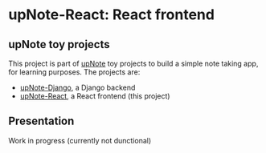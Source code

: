 # upNote-React: React frontend

## upNote toy projects

This project is part of [upNote](https://github.com/mvoland/upnote) toy projects to build a simple note taking app, for learning purposes. The projects are:

* [upNote-Django](https://github.com/mvoland/upnotedjango), a Django backend
* [upNote-React](https://github.com/mvoland/upnotereact), a React frontend  (this project)

## Presentation

Work in progress (currently not dunctional)
